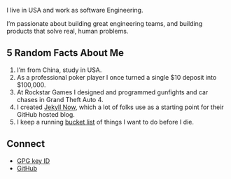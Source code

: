 
I live in USA and work as software Engineering.

I’m passionate about building great engineering teams, and building products that solve real, human problems.

## 5 Random Facts About Me

1. I’m from China, study in USA.
2. As a professional poker player I once turned a single $10 deposit into $100,000.
3. At Rockstar Games I designed and programmed gunfights and car chases in Grand Theft Auto 4.
4. I created [Jekyll Now](https://github.com/barryclark/jekyll-now), which a lot of folks use as a starting point for their GitHub hosted blog.
5. I keep a running [bucket list](/about/bucket-list) of things I want to do before I die.

## Connect

- [GPG key ID](0x6B5E140C)
- [GitHub](https://www.github.com/lovejavaee)

